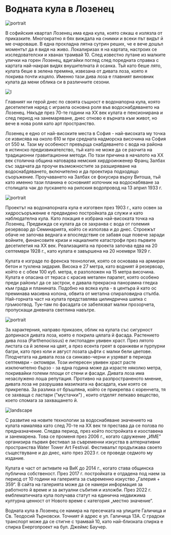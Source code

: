 # Водната кула в Лозенец  


![portrait](https://res.cloudinary.com/dyhmxus4n/image/upload/v1735389087/1/1-1_gowii1.jpg)

В софийския квартал Лозенец има една кула, която сякаш е излязла от приказките. Многократно я бях виждала на снимки и всеки път видът й ме очароваше. В една прохладна лятна сутрин реших, че е вече дошъл моментът да я видя на живо. Локалиризах я на картата, настроих се изследователски и хванах трамвай 10. След известно лутане из малките улички на горен Лозенец, вдигайки поглед след поредната справка с картата най-накрая видях внушителната й осанка. Тъй като беше лято, кулата беше в зелена премяна, извезана от дивата лоза, която я покрива почти изцяло. Именно тази дива лоза е главният виновник кулата да мени облика си в различните сезони.

![l](https://res.cloudinary.com/dyhmxus4n/image/upload/v1735389087/1/1-2_yzhbyk.jpg)

Главният ни герой днес по своята същност е водонапорна кула, която десетилетия наред с играела основна роля във водоснабдяването на Лозенец. Някъде през 70-те години на XX век кулата е пенсионирана и след период на занемаряване, днес отново е върната към живот, но вече в нова роля като арт пространство.

Лозенец е едно от най-високите места в София - най-високата му точка се извисява на около 610 м при средната надморска височина на София от 550 м. Тази му особеност превърща снабдяването с вода на района в истинско предизвикателство, тъй като не може да се разчита на традиционни гравитационни методи. По тази причина в началото на XX век столична община натоварва немския хирдроинженер Франц Залбах със задачата да проучи възможностите за разширяване на водоснабдяването, включително и да проектира подходящо съоръжение. Проучаването на Залбах се фокусира върху Витоша, тъй като именно тази планина е основният източник на водоснабяване за столицата чак до пускането на рилския водопровод на 13 април 1933 г.

![portrait](https://res.cloudinary.com/dyhmxus4n/image/upload/v1735389088/1/1-3_oynlyn.jpg)

Проектът на водонапорната кула е изготвен през 1903 г., като освен за хидросъоръжение е предвидено постройката да служи и като наблюдателна кула. Като локация е избрана най-високата точка на Лозенец. Предвижда се кулата да се захранва с вода от големия резервоар до Семинарията, който се използва и до днес. Строежът обаче не започва веднага и впоследствие се забавя още повече заради войните, финансовите кризи и нациалните катастрофи през първите десетилетия на XX век. Реализацията на проекта започва едва на 20 септември 1928 г., като кулата е завършена на 20 ноември 1929 г.

Кулата е изграде по френска технология, която се основава на армиран бетон и тухлена зидария. Висока е 27 метра, като водният й резервоар, който е с обем 100 куб. метра, е разположен на 15 метра височина. Кулата е опасана от тераса с красив метален парапет, която особено преди районът да се застрои, е давала прекрасна панорамна гледка към града и планината. Подобно на всяка кула - в центъра й като ос преминава масивна колона, обвита от метална спираловидна стълба. Най-горната част на кулата представлява цилиндрична шапка с гръмоотвод. Тук-там по фасадата се забелязват малки прозорчета, пропускащи дневната светлина навътре.

![portrait](https://res.cloudinary.com/dyhmxus4n/image/upload/v1735389088/1/1-4_oilu8e.jpg)

За характерния, направо приказен, облик на кулата със сигурност допринася дивата лоза, която е покрила цялата й фасада. Растението дива лоза (Parthenocissus) е листопаден увивен храст. През лятото листата са й зелени на цвят, а през есента греят в оранжеви и пурпурни багри, като през юли и август лозата цъфти с малки бели цветове. Плодчетата на дивата лоза са синкаво-черни и узряват в периода септември - октомври. Този интересен увивен храст расте изключително бързо - за една година може да израсте няколко метра, покривайки големи площи от стени и фасади. Дивата лоза има незаслужено лоша репутация. Противно на разпространеното мнение, дивата лоза не разрушава мазилката на фасадата, към която се прикрепва. За разлика от бръшляна, който се прикрепва с коренчета, тя се захваща с ластари ("мустачки") , които отделят лепкаво вещество, което спомага за захващането й.

![landscape](https://res.cloudinary.com/dyhmxus4n/image/upload/v1735389088/1/1-5_loiads.jpg)

С развитие на новите технологии за водоснабяване значението на кулата намалява като след 70-те на XX век тя престава да се ползва по предназначение. Следва период, през който постройката е изоставена и занемарена. Това се променя през 2006 г., когато сдружение „ИМЕ” организира първия фестивал за съвременни изкуства в алтернативни пространства Water Tower Art Festival. Фестивалът продължава своето съществуване и до днес, като през 2023 г. се проведе седмото му издание.

Кулата е част от активите на ВиК до 2014 г., когато става общинска публична собственост. През 2017 г. постройката е отдадена под наем за период от 10 години на галерията за съвременно изкуство „Галерия + 359“. В сайта на галерията може да се намери информация за работното й време и за актуални събития и изложби. През 2022 г. емблематичната кула получава статут на единична недвижима културна ценност от Новото време с категория „местно значение“.

Водната кула в Лозенец се намира на пресечката на улиците Галичица и Св. Теодосий Търновски. Точният й адрес е ул. Галичица 13A. С градски транспорт може да се стигне с трамвай 10, като най-близката спирка е спирка Енергопроект на бул. Джеймс Баучер.